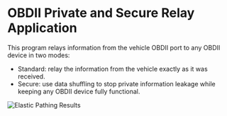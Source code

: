 # OBDII Private and Secure Relay Application

This program relays information from the vehicle OBDII port to any OBDII device in two modes:
- Standard: relay the information from the vehicle exactly as it was received.
- Secure: use data shuffling to stop private information leakage while keeping any OBDII device fully functional.

![Elastic Pathing Results](https://raw.githubusercontent.com/PrincetonUniversity/carwatch/master/OBD/Elastic%20Pathing%20Results.png?token=ANJSr9C5PTQw0kHl7JYuO_FqjfpByXtYks5Zd6K6wA%3D%3D)
